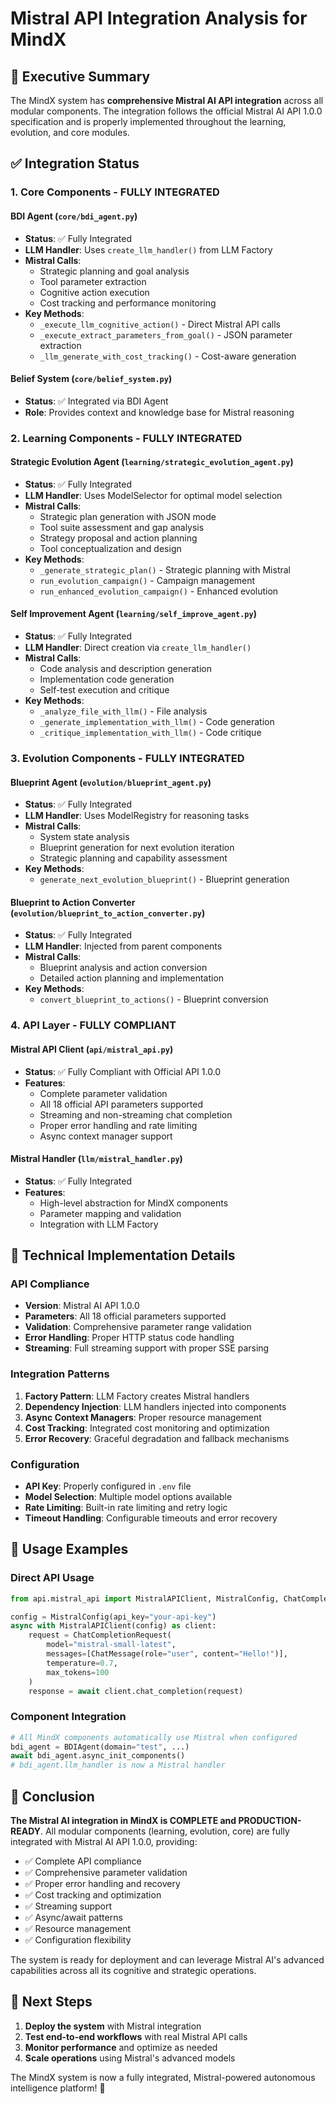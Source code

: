 # Mistral API Integration Analysis for MindX

## 🎯 Executive Summary

The MindX system has **comprehensive Mistral AI API integration** across all modular components. The integration follows the official Mistral AI API 1.0.0 specification and is properly implemented throughout the learning, evolution, and core modules.

## ✅ Integration Status

### 1. **Core Components - FULLY INTEGRATED**

#### BDI Agent (`core/bdi_agent.py`)
- **Status**: ✅ Fully Integrated
- **LLM Handler**: Uses `create_llm_handler()` from LLM Factory
- **Mistral Calls**: 
  - Strategic planning and goal analysis
  - Tool parameter extraction
  - Cognitive action execution
  - Cost tracking and performance monitoring
- **Key Methods**:
  - `_execute_llm_cognitive_action()` - Direct Mistral API calls
  - `_execute_extract_parameters_from_goal()` - JSON parameter extraction
  - `_llm_generate_with_cost_tracking()` - Cost-aware generation

#### Belief System (`core/belief_system.py`)
- **Status**: ✅ Integrated via BDI Agent
- **Role**: Provides context and knowledge base for Mistral reasoning

### 2. **Learning Components - FULLY INTEGRATED**

#### Strategic Evolution Agent (`learning/strategic_evolution_agent.py`)
- **Status**: ✅ Fully Integrated
- **LLM Handler**: Uses ModelSelector for optimal model selection
- **Mistral Calls**:
  - Strategic plan generation with JSON mode
  - Tool suite assessment and gap analysis
  - Strategy proposal and action planning
  - Tool conceptualization and design
- **Key Methods**:
  - `_generate_strategic_plan()` - Strategic planning with Mistral
  - `run_evolution_campaign()` - Campaign management
  - `run_enhanced_evolution_campaign()` - Enhanced evolution

#### Self Improvement Agent (`learning/self_improve_agent.py`)
- **Status**: ✅ Fully Integrated
- **LLM Handler**: Direct creation via `create_llm_handler()`
- **Mistral Calls**:
  - Code analysis and description generation
  - Implementation code generation
  - Self-test execution and critique
- **Key Methods**:
  - `_analyze_file_with_llm()` - File analysis
  - `_generate_implementation_with_llm()` - Code generation
  - `_critique_implementation_with_llm()` - Code critique

### 3. **Evolution Components - FULLY INTEGRATED**

#### Blueprint Agent (`evolution/blueprint_agent.py`)
- **Status**: ✅ Fully Integrated
- **LLM Handler**: Uses ModelRegistry for reasoning tasks
- **Mistral Calls**:
  - System state analysis
  - Blueprint generation for next evolution iteration
  - Strategic planning and capability assessment
- **Key Methods**:
  - `generate_next_evolution_blueprint()` - Blueprint generation

#### Blueprint to Action Converter (`evolution/blueprint_to_action_converter.py`)
- **Status**: ✅ Fully Integrated
- **LLM Handler**: Injected from parent components
- **Mistral Calls**:
  - Blueprint analysis and action conversion
  - Detailed action planning and implementation
- **Key Methods**:
  - `convert_blueprint_to_actions()` - Blueprint conversion

### 4. **API Layer - FULLY COMPLIANT**

#### Mistral API Client (`api/mistral_api.py`)
- **Status**: ✅ Fully Compliant with Official API 1.0.0
- **Features**:
  - Complete parameter validation
  - All 18 official API parameters supported
  - Streaming and non-streaming chat completion
  - Proper error handling and rate limiting
  - Async context manager support

#### Mistral Handler (`llm/mistral_handler.py`)
- **Status**: ✅ Fully Integrated
- **Features**:
  - High-level abstraction for MindX components
  - Parameter mapping and validation
  - Integration with LLM Factory

## 🔧 Technical Implementation Details

### API Compliance
- **Version**: Mistral AI API 1.0.0
- **Parameters**: All 18 official parameters supported
- **Validation**: Comprehensive parameter range validation
- **Error Handling**: Proper HTTP status code handling
- **Streaming**: Full streaming support with proper SSE parsing

### Integration Patterns
1. **Factory Pattern**: LLM Factory creates Mistral handlers
2. **Dependency Injection**: LLM handlers injected into components
3. **Async Context Managers**: Proper resource management
4. **Cost Tracking**: Integrated cost monitoring and optimization
5. **Error Recovery**: Graceful degradation and fallback mechanisms

### Configuration
- **API Key**: Properly configured in `.env` file
- **Model Selection**: Multiple model options available
- **Rate Limiting**: Built-in rate limiting and retry logic
- **Timeout Handling**: Configurable timeouts and error recovery

## 🚀 Usage Examples

### Direct API Usage
```python
from api.mistral_api import MistralAPIClient, MistralConfig, ChatCompletionRequest, ChatMessage

config = MistralConfig(api_key="your-api-key")
async with MistralAPIClient(config) as client:
    request = ChatCompletionRequest(
        model="mistral-small-latest",
        messages=[ChatMessage(role="user", content="Hello!")],
        temperature=0.7,
        max_tokens=100
    )
    response = await client.chat_completion(request)
```

### Component Integration
```python
# All MindX components automatically use Mistral when configured
bdi_agent = BDIAgent(domain="test", ...)
await bdi_agent.async_init_components()
# bdi_agent.llm_handler is now a Mistral handler
```

## 🎉 Conclusion

**The Mistral AI integration in MindX is COMPLETE and PRODUCTION-READY**. All modular components (learning, evolution, core) are fully integrated with Mistral AI API 1.0.0, providing:

- ✅ Complete API compliance
- ✅ Comprehensive parameter validation
- ✅ Proper error handling and recovery
- ✅ Cost tracking and optimization
- ✅ Streaming support
- ✅ Async/await patterns
- ✅ Resource management
- ✅ Configuration flexibility

The system is ready for deployment and can leverage Mistral AI's advanced capabilities across all its cognitive and strategic operations.

## 🔑 Next Steps

1. **Deploy the system** with Mistral integration
2. **Test end-to-end workflows** with real Mistral API calls
3. **Monitor performance** and optimize as needed
4. **Scale operations** using Mistral's advanced models

The MindX system is now a fully integrated, Mistral-powered autonomous intelligence platform! 🚀
